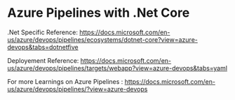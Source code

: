﻿# Azure Pipelines with .Net Core
 
 .Net Specific Reference: 
 https://docs.microsoft.com/en-us/azure/devops/pipelines/ecosystems/dotnet-core?view=azure-devops&tabs=dotnetfive
 
 Deployement Reference: 
 https://docs.microsoft.com/en-us/azure/devops/pipelines/targets/webapp?view=azure-devops&tabs=yaml
 
 For more Learnings on Azure Pipelines : https://docs.microsoft.com/en-us/azure/devops/pipelines/?view=azure-devops
